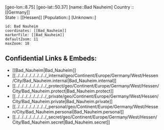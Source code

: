 ﻿---
location: [50.37,8.75] 
mapzoom: [7,12] 
mapmarker: city 
type: City
tags:
- geo/City


SpocWebEntityId: 28966
isDeleted: false
confidential: public

---
[geo-lon::8.75] 
[geo-lat::50.37] 
[name::Bad Nauheim] 
Country :: [[Germany]]  
State :: [[Hessen]] 
[Population::] 
[Unknown::] 


```leaflet
id: Bad Nauheim
coordinates: [[Bad_Nauheim]] 
markerFile: [[Bad_Nauheim]] 
defaultZoom: 11 
maxZoom: 18
```


## Confidential Links & Embeds: 
- [[Bad_Nauheim|Bad_Nauheim]]  
- [[../../../../../../../../_internal/geo/Continent/Europe/Germany/West/Hessen/City/Bad_Nauheim.internal|Bad_Nauheim.internal]] 
- [[../../../../../../../../_protect/geo/Continent/Europe/Germany/West/Hessen/City/Bad_Nauheim.protect|Bad_Nauheim.protect]] 
- [[../../../../../../../../_private/geo/Continent/Europe/Germany/West/Hessen/City/Bad_Nauheim.private|Bad_Nauheim.private]] 
- [[../../../../../../../../_personal/geo/Continent/Europe/Germany/West/Hessen/City/Bad_Nauheim.personal|Bad_Nauheim.personal]] 
- [[../../../../../../../../_secret/geo/Continent/Europe/Germany/West/Hessen/City/Bad_Nauheim.secret|Bad_Nauheim.secret]] 
